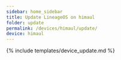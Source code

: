 ```yaml
---
sidebar: home_sidebar
title: Update LineageOS on himaul
folder: update
permalink: /devices/himaul/update/
device: himaul
---
```

{% include templates/device_update.md %}
